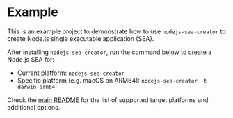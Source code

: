 # Example

This is an example project to demonstrate how to use `nodejs-sea-creator` to create Node.js single executable application (SEA).

After installing `nodejs-sea-creator`, run the command below to create a Node.js SEA for:

- Current platform: `nodejs-sea-creator`
- Specific platform (e.g. macOS on ARM64): `nodejs-sea-creator -t darwin-arm64`

Check the [main README](../README.md) for the list of supported target platforms and additional options.
